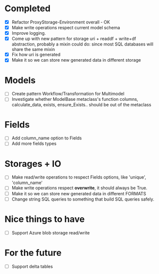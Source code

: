 # Completed
- [x] Refactor ProxyStorage-Environment overall - OK
- [x] Make write operations respect current model schema
- [x] Improve logging.
- [x] Come up with new pattern for storage uri + readdf + write+df abstraction, probably a mixin
  could do: since most SQL databases
  will share the same mixin
- [x] Fix how uri is generated
- [x] Make it so we can store new generated data in different storage

# Models
- [ ] Create pattern Workflow/Transformation for Multimodel
- [ ] Investigate whether ModelBase metaclass's function columns, calculate_data, exists,
  ensure_Exists.. should be out of the metaclass

# Fields
- [ ] Add column_name option to Fields
- [ ] Add more fields types

# Storages + IO
- [ ] Make read/write operations to respect Fields options, like 'unique', 'column_name'
- [ ] Make write operations respect __overwrite__, it should always be True.
- [ ] Make it so we can store new generated data in different FORMATS
- [ ] Change string SQL queries to something that build SQL queries safely.

# Nice things to have
- [ ] Support Azure blob storage read/write

# For the future
- [ ] Support delta tables